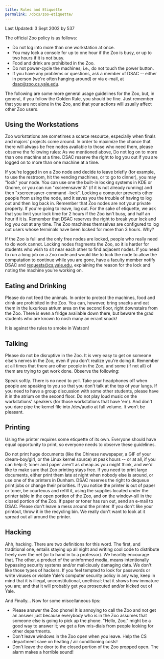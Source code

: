 ```yaml
---
title: Rules and Etiquette
permalink: /docs/zoo-etiquette/
---
```

Last Updated: 3 Sept 2002 by 537

The official Zoo policy is as follows:

- Do not log into more than one workstation at once.
- You may lock a console for up to one hour if the Zoo is busy, or up to two hours if it is not busy.
- Food and drink are prohibited in the Zoo.
- Do not power-cycle the machines; i.e., do not touch the power button.
- If you have any problems or questions, ask a member of DSAC -- either in person (we're often hanging around) or via e-mail, at dsac@zoo.cs.yale.edu.

The following are some more general usage guidelines for the Zoo, but, in general, if you follow the Golden Rule, you should be fine. Just remember that you are not alone in the Zoo, and that your actions will usually affect other Zoo users.

## Using the Workstations
Zoo workstations are sometimes a scarce resource, especially when finals and majors' projects come around. In order to maximize the chance that there will always be free nodes available to those who need them, please observe the following rules: As we mentioned above, Do not log on to more than one machine at a time. DSAC reserve the right to log you out if you are logged on to more than one machine at a time.

If you're logged in on a Zoo node and decide to leave briefly (for example, to use the restroom, hit the vending machines, or to go to dinner), you may "lock" your node. You can use one the built-in locking systems in KDE or Gnome, or you can run "xscreensaver &" (if it is not already running) and then "xscreensaver-command -lock". Locking a computer prevents other people from using the node, and it saves you the trouble of having to log out and then log back in. Remember that Zoo nodes are not your private property. If you're going to leave, log out. For the sake of etiquette, we ask that you limit your lock time for 2 hours if the Zoo isn't busy, and half an hour if it is. Remember that DSAC reserves the right to break your lock and log you out at any time. The Zoo machines themselves are configured to log out users whose terminals have been locked for more than 3 hours. Why?

If the Zoo is full and the only free nodes are locked, people who really need to do work cannot.
Locking nodes fragments the Zoo, so it is harder for students who wish to sit near each other to find adjacent nodes.
If you need to run a long job on a Zoo node and would like to lock the node to allow the computation to continue while you are gone, have a faculty member notify DSAC and requests@cs.yale.edu, explaining the reason for the lock and noting the machine you're working on.

## Eating and Drinking
Please do not feed the animals. In order to protect the machines, food and drink are prohibited in the Zoo. You can, however, bring snacks and eat them in the luxurious atrium area on the second floor, right downstairs from the Zoo. There is even a fridge available down there, but beware the grad students who are known to nosh many an errant snack!

It is against the rules to smoke in Watson!

## Talking
Please do not be disruptive in the Zoo. It is very easy to get on someone else's nerves in the Zoo, even if you don't realize you're doing it. Remember at all times that there are other people in the Zoo, and some (if not all) of them are trying to get work done. Observe the following:

Speak softly. There is no need to yell. Take your headphones off when people are speaking to you so that you don't talk at the top of your lungs.
If you need to have a group discussion with some other students, please have it in the atrium on the second floor.
Do not play loud music on the workstations' speakers (for those workstations that have 'em). And don't you dare pipe the kernel file into /dev/audio at full volume. It won't be pleasant.

## Printing
Using the printer requires some etiquette of its own. Everyone should have equal opportunity to print, so everyone needs to observe these guidelines.

Do not print huge documents (like the Chinese newspaper, a GIF of your dream-boy/girl, or the Linux kernel source) at peak hours -- or at all, if you can help it; toner and paper aren't as cheap as you might think, and we'd like to make sure that Zoo printing stays free. If you need to print large documents, either print them late at night when nobody else is around, or use one of the printers in Dunham. DSAC reserves the right to dequeue print jobs or change their priorities.
If you notice the printer is out of paper or toner, be courteous and refill it, using the supplies located under the printer table in the open portion of the Zoo, and on the window-sill in the closed portion of the Zoo. If paper or toner has run out, send an e-mail to DSAC.
Please don't leave a mess around the printer. If you don't like your printout, throw it in the recycling bin. We really don't want to look at it spread out all around the printer.

## Hacking
Ahh, hacking. There are two definitions for this word. The first, and traditional one, entails staying up all night and writing cool code to distribute freely over the net (or to hand in to a professor). We heartily encourage that. The other, a product of the uninformed media, means intentionally bypassing security systems and/or maliciously damaging data. We don't like those types of hackers. If you feel tempted to look for passwords or write viruses or violate Yale's computer security policy in any way, keep in mind that it is illegal, unconstitutional, unethical; that it shows how immature you are; and that it will probably get you prosecuted and/or kicked out of Yale.

And Finally...
Now for some miscellaneous tips:

- Please answer the Zoo phone! It is annoying to call the Zoo and not get an answer just because everybody who is in the Zoo assumes that someone else is going to pick up the phone. "Hello, Zoo," might be a good way to answer it; we get a few mis-dials from people looking for other departments.
- Don't leave windows in the Zoo open when you leave. Help the CS department save on heating / air conditioning costs!
- Don't leave the door to the closed portion of the Zoo propped open. The alarm makes a horrible sound!